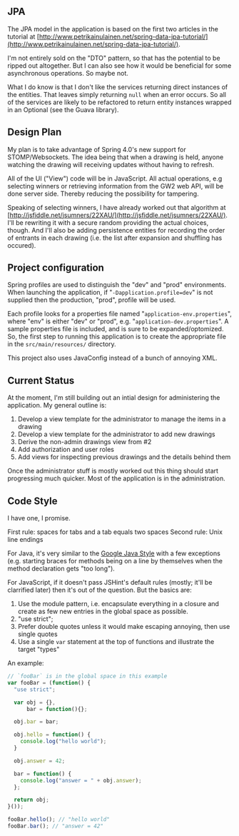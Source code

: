 ## JPA

The JPA model in the application is based on the first two articles in the
tutorial at
[http://www.petrikainulainen.net/spring-data-jpa-tutorial/](http://www.petrikainulainen.net/spring-data-jpa-tutorial/).

I'm not entirely sold on the "DTO" pattern, so that has the potential to be
ripped out altogether. But I can also see how it would be beneficial for some
asynchronous operations. So maybe not.

What I do know is that I don't like the services returning direct instances
of the entities. That leaves simply returning `null` when an error occurs.
So all of the services are likely to be refactored to return entity instances
wrapped in an Optional (see the Guava library).

## Design Plan

My plan is to take advantage of Spring 4.0's new support for STOMP/Websockets.
The idea being that when a drawing is held, anyone watching the drawing will
receiving updates without having to refresh.

All of the UI ("View") code will be in JavaScript. All actual operations,
e.g selecting winners or retrieving information from the GW2 web API, will be
done server side. Thereby reducing the possibility for tampering.

Speaking of selecting winners, I have already worked out that algorithm at
[http://jsfiddle.net/jsumners/22XAU/](http://jsfiddle.net/jsumners/22XAU/). I'll
be rewriting it with a secure random providing the actual choices, though. And
I'll also be adding persistence entities for recording the order of entrants
in each drawing (i.e. the list after expansion and shuffling has occured).

## Project configuration

Spring profiles are used to distinguish the "dev" and "prod" environments. When
launching the application, if "`-Dapplication.profile=dev`" is not supplied
then the production, "prod", profile will be used.

Each profile looks for a properties file named "`application-env.properties`",
where "env" is either "dev" or "prod", e.g. "`application-dev.properties`". A
sample properties file is included, and is sure to be expanded/optomized. So,
the first step to running this application is to create the appropriate file
in the `src/main/resources/` directory.

This project also uses JavaConfig instead of a bunch of annoying XML.

## Current Status

At the moment, I'm still building out an intial design for administering
the application. My general outline is:

  1. Develop a view template for the administrator to manage the items in a drawing
  2. Develop a view template for the administrator to add new drawings
  3. Derive the non-admin drawings view from #2
  4. Add authorization and user roles
  5. Add views for inspecting previous drawings and the details behind them

Once the administrator stuff is mostly worked out this thing should start
progressing much quicker. Most of the application is in the administration.

## Code Style

I have one, I promise.

First rule: spaces for tabs and a tab equals two spaces
Second rule: Unix line endings

For Java, it's very similar to the
[Google Java Style](http://google-styleguide.googlecode.com/svn/trunk/javaguide.html)
with a few exceptions (e.g. starting braces for methods being on a line by
themselves when the method declaration gets "too long").

For JavaScript, if it doesn't pass JSHint's default rules (mostly; it'll be
clarrified later) then it's out of the question. But the basics are:

  1. Use the module pattern, i.e. encapsulate everything in a closure and
  create as few new entries in the global space as possible.
  2. "use strict";
  3. Prefer double quotes unless it would make escaping annoying, then use
  single quotes
  4. Use a single `var` statement at the top of functions and illustrate the
  target "types"

An example:

```javascript
// `fooBar` is in the global space in this example
var fooBar = (function() {
  "use strict";

  var obj = {},
      bar = function(){};

  obj.bar = bar;

  obj.hello = function() {
    console.log("hello world");
  }

  obj.answer = 42;

  bar = function() {
    console.log("answer = " + obj.answer);
  };

  return obj;
}());

fooBar.hello(); // "hello world"
fooBar.bar(); // "answer = 42"
```